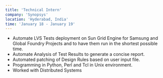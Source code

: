```yaml
---
title: 'Technical Intern'
company: 'Synopsys'
location: 'Hyderabad, India'
time: 'January 18 - January 19'
---
```


- Automate LVS Tests deployment on Sun Grid Engine for Samsung and Global Foundry Projects and to have them run in the shortest possible time.
- Automate Analysis of Test Results to generate a concise report.
- Automated patching of Design Rules based on user input file.
- Programming in Python, Perl and Tcl in Unix environment.
- Worked with Distributed Systems